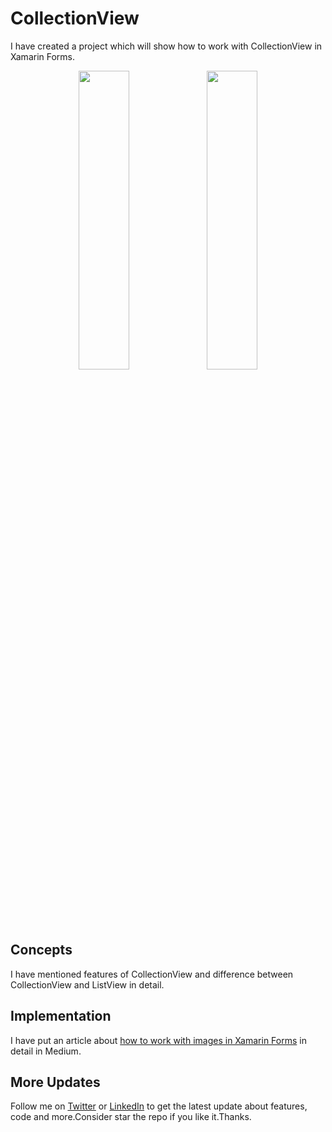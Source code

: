 # CollectionView
I have created a project which will show how to work with CollectionView in Xamarin Forms.

<p align="center">
<img src="https://github.com/shankarmadeshvaran/Xamarin-Blog-Projects/blob/master/CollectionView/ScreenShots/simulator.png" width="40%" height="35%"/>
<img src="https://github.com/shankarmadeshvaran/Xamarin-Blog-Projects/blob/master/CollectionView/ScreenShots/mobile.png" width="40%" height="35%"/>
</p>

## Concepts
I have mentioned features of CollectionView and difference between CollectionView and ListView in detail.

## Implementation
I have put an article about [how to work with images in Xamarin Forms](https://medium.com/a-developer-in-making/how-to-work-with-collectionview-in-xamarin-forms-5dc65c50b419) in detail in Medium.

## More Updates
Follow me on [Twitter](https://twitter.com/Shankar__am) or [LinkedIn](https://www.linkedin.com/in/shankar-mathesh) to get the latest update about features, code and more.Consider star the repo if you like it.Thanks.
